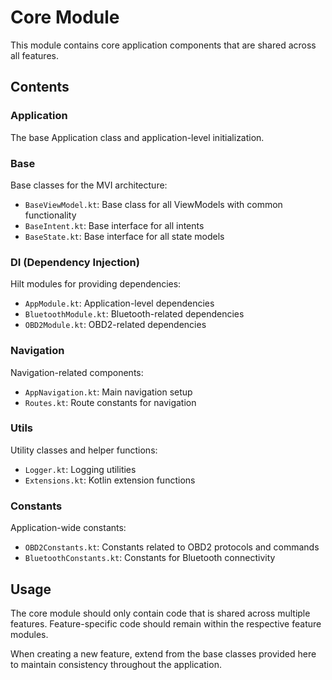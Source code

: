 # Core Module

This module contains core application components that are shared across all features.

## Contents

### Application

The base Application class and application-level initialization.

### Base

Base classes for the MVI architecture:

- `BaseViewModel.kt`: Base class for all ViewModels with common functionality
- `BaseIntent.kt`: Base interface for all intents
- `BaseState.kt`: Base interface for all state models

### DI (Dependency Injection)

Hilt modules for providing dependencies:

- `AppModule.kt`: Application-level dependencies
- `BluetoothModule.kt`: Bluetooth-related dependencies
- `OBD2Module.kt`: OBD2-related dependencies

### Navigation

Navigation-related components:

- `AppNavigation.kt`: Main navigation setup
- `Routes.kt`: Route constants for navigation

### Utils

Utility classes and helper functions:

- `Logger.kt`: Logging utilities
- `Extensions.kt`: Kotlin extension functions

### Constants

Application-wide constants:

- `OBD2Constants.kt`: Constants related to OBD2 protocols and commands
- `BluetoothConstants.kt`: Constants for Bluetooth connectivity

## Usage

The core module should only contain code that is shared across multiple features. Feature-specific
code should remain within the respective feature modules.

When creating a new feature, extend from the base classes provided here to maintain consistency
throughout the application. 